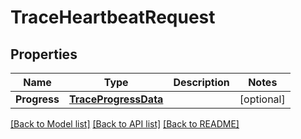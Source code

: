 # TraceHeartbeatRequest

## Properties

Name | Type | Description | Notes
------------ | ------------- | ------------- | -------------
**Progress** | [**TraceProgressData**](TraceProgressData.md) |  | [optional] 

[[Back to Model list]](../README.md#documentation-for-models) [[Back to API list]](../README.md#documentation-for-api-endpoints) [[Back to README]](../README.md)


